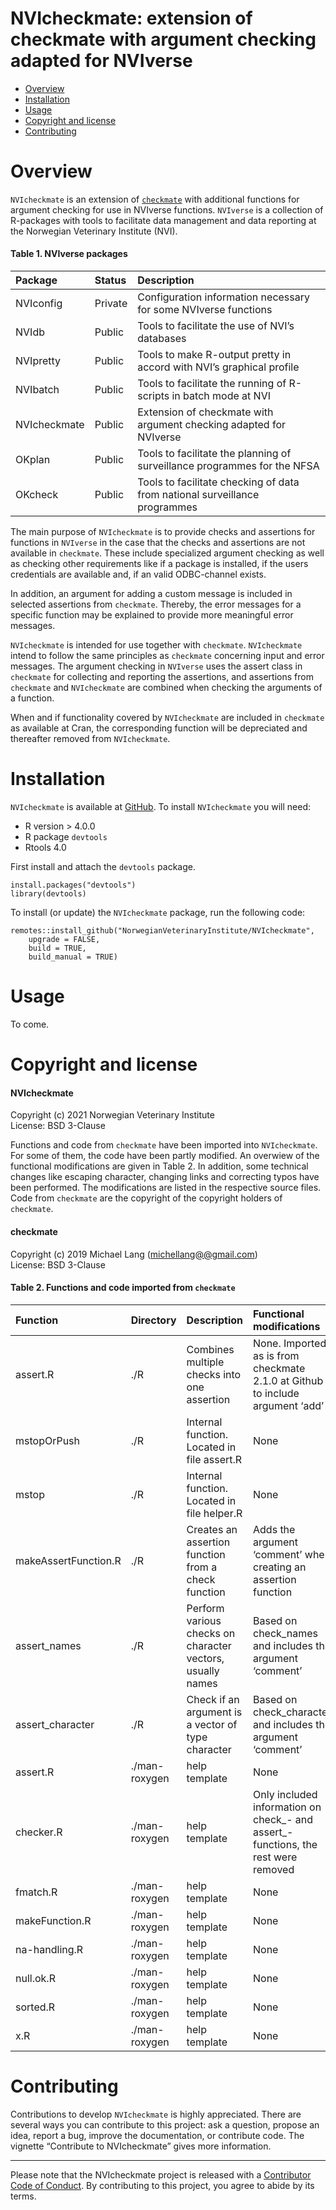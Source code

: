 NVIcheckmate: extension of checkmate with argument checking adapted for NVIverse
================================================================================

<!-- README.md is generated from README.Rmd. Please edit that file -->

-   [Overview](#overview)
-   [Installation](#installation)
-   [Usage](#usage)
-   [Copyright and license](#copyright-and-license)
-   [Contributing](#contributing)

Overview
========

`NVIcheckmate` is an extension of
[`checkmate`](https://CRAN.R-project.org/package=checkmate) with
additional functions for argument checking for use in NVIverse
functions. `NVIverse` is a collection of R-packages with tools to
facilitate data management and data reporting at the Norwegian
Veterinary Institute (NVI).

#### Table 1. NVIverse packages

<table>
<colgroup>
<col style="width: 13%" />
<col style="width: 8%" />
<col style="width: 78%" />
</colgroup>
<thead>
<tr class="header">
<th style="text-align: left;">Package</th>
<th style="text-align: left;">Status</th>
<th style="text-align: left;">Description</th>
</tr>
</thead>
<tbody>
<tr class="odd">
<td style="text-align: left;">NVIconfig</td>
<td style="text-align: left;">Private</td>
<td style="text-align: left;">Configuration information necessary for some NVIverse functions</td>
</tr>
<tr class="even">
<td style="text-align: left;">NVIdb</td>
<td style="text-align: left;">Public</td>
<td style="text-align: left;">Tools to facilitate the use of NVI’s databases</td>
</tr>
<tr class="odd">
<td style="text-align: left;">NVIpretty</td>
<td style="text-align: left;">Public</td>
<td style="text-align: left;">Tools to make R-output pretty in accord with NVI’s graphical profile</td>
</tr>
<tr class="even">
<td style="text-align: left;">NVIbatch</td>
<td style="text-align: left;">Public</td>
<td style="text-align: left;">Tools to facilitate the running of R-scripts in batch mode at NVI</td>
</tr>
<tr class="odd">
<td style="text-align: left;">NVIcheckmate</td>
<td style="text-align: left;">Public</td>
<td style="text-align: left;">Extension of checkmate with argument checking adapted for NVIverse</td>
</tr>
<tr class="even">
<td style="text-align: left;">OKplan</td>
<td style="text-align: left;">Public</td>
<td style="text-align: left;">Tools to facilitate the planning of surveillance programmes for the NFSA</td>
</tr>
<tr class="odd">
<td style="text-align: left;">OKcheck</td>
<td style="text-align: left;">Public</td>
<td style="text-align: left;">Tools to facilitate checking of data from national surveillance programmes</td>
</tr>
</tbody>
</table>

The main purpose of `NVIcheckmate` is to provide checks and assertions
for functions in `NVIverse` in the case that the checks and assertions
are not available in `checkmate`. These include specialized argument
checking as well as checking other requirements like if a package is
installed, if the users credentials are available and, if an valid
ODBC-channel exists.

In addition, an argument for adding a custom message is included in
selected assertions from `checkmate`. Thereby, the error messages for a
specific function may be explained to provide more meaningful error
messages.

`NVIcheckmate` is intended for use together with `checkmate`.
`NVIcheckmate` intend to follow the same principles as `checkmate`
concerning input and error messages. The argument checking in `NVIverse`
uses the assert class in `checkmate` for collecting and reporting the
assertions, and assertions from `checkmate` and `NVIcheckmate` are
combined when checking the arguments of a function.

When and if functionality covered by `NVIcheckmate` are included in
`checkmate` as available at Cran, the corresponding function will be
depreciated and thereafter removed from `NVIcheckmate`.

Installation
============

`NVIcheckmate` is available at
[GitHub](https://github.com/NorwegianVeterinaryInstitute). To install
`NVIcheckmate` you will need:

-   R version &gt; 4.0.0
-   R package `devtools`
-   Rtools 4.0

First install and attach the `devtools` package.

    install.packages("devtools")
    library(devtools)

To install (or update) the `NVIcheckmate` package, run the following
code:

    remotes::install_github("NorwegianVeterinaryInstitute/NVIcheckmate", 
        upgrade = FALSE, 
        build = TRUE,
        build_manual = TRUE)

Usage
=====

To come.

Copyright and license
=====================

#### NVIcheckmate

Copyright (c) 2021 Norwegian Veterinary Institute  
License: BSD 3-Clause

Functions and code from `checkmate` have been imported into
`NVIcheckmate`. For some of them, the code have been partly modified. An
overwiew of the functional modifications are given in Table 2. In
addition, some technical changes like escaping character, changing links
and correcting typos have been performed. The modifications are listed
in the respective source files. Code from `checkmate` are the copyright
of the copyright holders of `checkmate`.

#### checkmate

Copyright (c) 2019 Michael Lang
(<a href="mailto:michellang@@gmail.com" class="email">michellang@@gmail.com</a>)  
License: BSD 3-Clause

#### Table 2. Functions and code imported from `checkmate`

<table>
<colgroup>
<col style="width: 11%" />
<col style="width: 7%" />
<col style="width: 33%" />
<col style="width: 46%" />
</colgroup>
<thead>
<tr class="header">
<th style="text-align: left;">Function</th>
<th style="text-align: left;">Directory</th>
<th style="text-align: left;">Description</th>
<th style="text-align: left;">Functional modifications</th>
</tr>
</thead>
<tbody>
<tr class="odd">
<td style="text-align: left;">assert.R</td>
<td style="text-align: left;">./R</td>
<td style="text-align: left;">Combines multiple checks into one assertion</td>
<td style="text-align: left;">None. Imported as is from checkmate 2.1.0 at Github to include argument ‘add’</td>
</tr>
<tr class="even">
<td style="text-align: left;">mstopOrPush</td>
<td style="text-align: left;">./R</td>
<td style="text-align: left;">Internal function. Located in file assert.R</td>
<td style="text-align: left;">None</td>
</tr>
<tr class="odd">
<td style="text-align: left;">mstop</td>
<td style="text-align: left;">./R</td>
<td style="text-align: left;">Internal function. Located in file helper.R</td>
<td style="text-align: left;">None</td>
</tr>
<tr class="even">
<td style="text-align: left;">makeAssertFunction.R</td>
<td style="text-align: left;">./R</td>
<td style="text-align: left;">Creates an assertion function from a check function</td>
<td style="text-align: left;">Adds the argument ‘comment’ when creating an assertion function</td>
</tr>
<tr class="odd">
<td style="text-align: left;">assert_names</td>
<td style="text-align: left;">./R</td>
<td style="text-align: left;">Perform various checks on character vectors, usually names</td>
<td style="text-align: left;">Based on check_names and includes the argument ‘comment’</td>
</tr>
<tr class="even">
<td style="text-align: left;">assert_character</td>
<td style="text-align: left;">./R</td>
<td style="text-align: left;">Check if an argument is a vector of type character</td>
<td style="text-align: left;">Based on check_character and includes the argument ‘comment’</td>
</tr>
<tr class="odd">
<td style="text-align: left;">assert.R</td>
<td style="text-align: left;">./man-roxygen</td>
<td style="text-align: left;">help template</td>
<td style="text-align: left;">None</td>
</tr>
<tr class="even">
<td style="text-align: left;">checker.R</td>
<td style="text-align: left;">./man-roxygen</td>
<td style="text-align: left;">help template</td>
<td style="text-align: left;">Only included information on check_- and assert_-functions, the rest were removed</td>
</tr>
<tr class="odd">
<td style="text-align: left;">fmatch.R</td>
<td style="text-align: left;">./man-roxygen</td>
<td style="text-align: left;">help template</td>
<td style="text-align: left;">None</td>
</tr>
<tr class="even">
<td style="text-align: left;">makeFunction.R</td>
<td style="text-align: left;">./man-roxygen</td>
<td style="text-align: left;">help template</td>
<td style="text-align: left;">None</td>
</tr>
<tr class="odd">
<td style="text-align: left;">na-handling.R</td>
<td style="text-align: left;">./man-roxygen</td>
<td style="text-align: left;">help template</td>
<td style="text-align: left;">None</td>
</tr>
<tr class="even">
<td style="text-align: left;">null.ok.R</td>
<td style="text-align: left;">./man-roxygen</td>
<td style="text-align: left;">help template</td>
<td style="text-align: left;">None</td>
</tr>
<tr class="odd">
<td style="text-align: left;">sorted.R</td>
<td style="text-align: left;">./man-roxygen</td>
<td style="text-align: left;">help template</td>
<td style="text-align: left;">None</td>
</tr>
<tr class="even">
<td style="text-align: left;">x.R</td>
<td style="text-align: left;">./man-roxygen</td>
<td style="text-align: left;">help template</td>
<td style="text-align: left;">None</td>
</tr>
</tbody>
</table>

Contributing
============

Contributions to develop `NVIcheckmate` is highly appreciated. There are
several ways you can contribute to this project: ask a question, propose
an idea, report a bug, improve the documentation, or contribute code.
The vignette “Contribute to NVIcheckmate” gives more information.

------------------------------------------------------------------------

Please note that the NVIcheckmate project is released with a
[Contributor Code of
Conduct](https://contributor-covenant.org/version/2/0/CODE_OF_CONDUCT.html).
By contributing to this project, you agree to abide by its terms.
